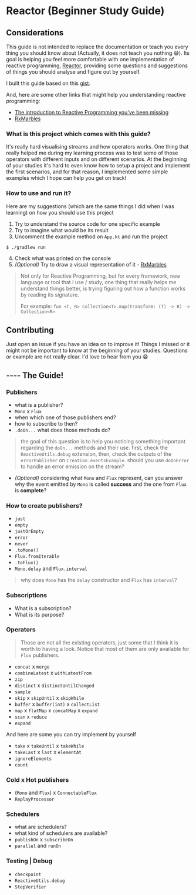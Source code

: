 # Reactor (Beginner Study Guide)
## Considerations
This guide is not intended to replace the documentation or teach you every thing you should know about (Actually, it does not teach you nothing :sweat_smile:). Its goal is helping you feel more comfortable with one implementation of reactive programming, [Reactor](https://projectreactor.io), providing some questions and suggestions of things you should analyse and figure out by yourself.

I built this guide based on this [gist](https://gist.github.com/williamhjcho/4df6320b306ad02b2a619aac728ed50e).

And, here are some other links that might help you understanding reactive programming:
- [The introduction to Reactive Programming you've been missing](https://gist.github.com/staltz/868e7e9bc2a7b8c1f754)
- [RxMarbles](rxmarbles.com)

### What is this project which comes with this guide?
It's really hard visualising streams and how operators works. One thing that really helped me during my learning process was to test some of those operators with different inputs and on different scenarios. At the beginning of your studies it's hard to even know how to setup a project and implement the first scenarios, and for that reason, I implemented some simple examples which I hope can help you get on track!

### How to use and run it?
Here are my suggestions (which are the same things I did when I was learning) on how you should use this project
1. Try to understand the source code for one specific example
2. Try to imagine what would be its result
3. Uncomment the example method on `App.kt` and run the project
```sh
$ ./gradlew run
```
4. Check what was printed on the console
5. _(Optional)_ Try to draw a visual representation of it - [RxMarbles](rxmarbles.com)

> Not only for Reactive Programming, but for every framework, new language or tool that I use / study, one thing that really helps me understand things better, is trying figuring out how a function works by reading its signature.
>
> For example: `fun <T, R> Collection<T>.map(transform: (T) -> R) -> Collection<R>`

## Contributing
Just open an issue if you have an idea on to improve it! Things I missed or it might not be important to know at the beginning of your studies. Questions or example are not really clear. I'd love to hear from you :grin:

## ---- The Guide!
### Publishers
- what is a publisher?
- `Mono` _x_ `Flux`
- when which one of those publishers end?
- how to subscribe to then?
- `.doOn...` what does those methods do?
> the goal of this question is to help you noticing something important regarding the `doOn...` methods and their use. first, check the `ReactiveUtils.debug` extension, then, check the outputs of the `errorPublisher` on `Creation.eventsExample`. should you use `doOnError` to handle an error emission on the stream?

- _(Optional)_ considering what `Mono` and `Flux` represent, can you answer why the event emitted by `Mono` is called **success** and the one from `Flux` is **complete**?

### How to create publishers?
- `just`
- `empty`
- `justOrEmpty`
- `error`
- `never`
- `.toMono()`
- `Flux.fromIterable`
- `.toFlux()`
- `Mono.delay` and `Flux.interval`
> why does `Mono` has the `delay` constructor and `Flux` has `interval`?

### Subscriptions
- What is a subscription?
- What is its purpose?

### Operators
> Those are not all the existing operators, just some that I think it is worth to having a look. Notice that most of them are only available for `Flux` publishers.
- `concat` x `merge`
- `combineLatest` x `withLatestFrom`
- `zip`
- `distinct` x `distinctUntilChanged`
- `sample`
- `skip` x `skipUntil` x `skipWhile`
- `buffer` x `buffer(int)` x `collectList`
- `map` x `flatMap` x `concatMap` x `expand`
- `scan` x `reduce`
- `expand`

And here are some you can try implement by yourself
- `take` x `takeUntil` x `takeWhile`
- `takeLast` x `last` x `elementAt`
- `ignoreElements`
- `count`

### Cold x Hot publishers
- (`Mono` and `Flux`) x `ConnectableFlux`
- `ReplayProcessor`

### Schedulers
- what are schedulers?
- what kind of schedulers are available?
- `publishOn` x `subscribeOn`
- `parallel` and `runOn`

### Testing | Debug
- `checkpoint`
- `ReactiveUtils.debug`
- `StepVerifier`